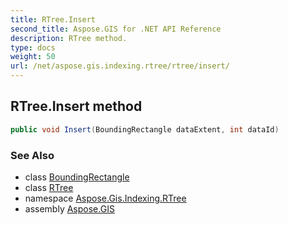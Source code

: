```yaml
---
title: RTree.Insert
second_title: Aspose.GIS for .NET API Reference
description: RTree method. 
type: docs
weight: 50
url: /net/aspose.gis.indexing.rtree/rtree/insert/
---
```

## RTree.Insert method

```csharp
public void Insert(BoundingRectangle dataExtent, int dataId)
```

### See Also

* class [BoundingRectangle](../../../aspose.gis.common/boundingrectangle/)
* class [RTree](../)
* namespace [Aspose.Gis.Indexing.RTree](../../rtree/)
* assembly [Aspose.GIS](../../../)


